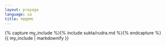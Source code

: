 ```yaml
---
layout: prayoga
language: sa
title: रुद्रसूक्तम्
---
```


{% capture my_include %}{% include sukta/rudra.md %}{% endcapture %}
{{ my_include | markdownify }}
